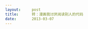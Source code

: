 ```yaml
---
layout:     post
title:      转：漫画我讨厌阅读别人的代码
date:       2013-03-07
---
```

<img src="http://images.cnitblog.com/blog/433618/201303/07150750-c6373ccdc011420eab48b559ac78088d.jpg" alt="" />
